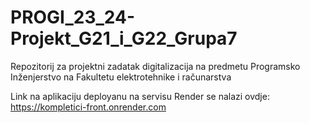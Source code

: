 # PROGI_23_24-Projekt_G21_i_G22_Grupa7
Repozitorij za projektni zadatak digitalizacija na predmetu Programsko Inženjerstvo na Fakultetu elektrotehnike i računarstva

Link na aplikaciju deployanu na servisu Render se nalazi ovdje:
https://kompletici-front.onrender.com
